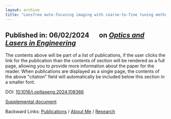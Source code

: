 ```yaml
---
layout: archive
title: "Lensfree auto-focusing imaging with coarse-to-fine tuning method"
---
```


## Published in: 06/02/2024 &emsp; on [*Optics and Lasers in Engineering*](https://www.sciencedirect.com/journal/optics-and-lasers-in-engineering)


The contents above will be part of a list of publications, if the user clicks the link for the publication than the contents of section will be rendered as a full page, allowing you to provide more information about the paper for the reader. When publications are displayed as a single page, the contents of the above "citation" field will automatically be included below this section in a smaller font.

DOI: [10.1016/j.optlaseng.2024.108366](https://doi.org/10.1016/j.optlaseng.2024.108366)

[Supplemental document](../publications/materials/supp_for_sFocusNet.pdf)

Backward Links: [Publications](../_pages/publications.md) / [About Me](../_pages/about.md) / [Research](../_pages/research.md)
